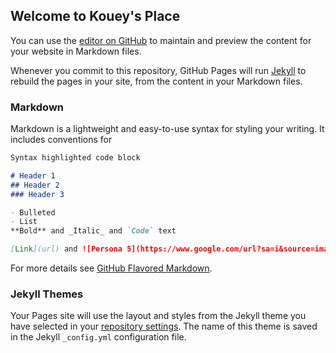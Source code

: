 ## **Welcome to Kouey's Place**

You can use the [editor on GitHub](https://github.com/Kouey/kouey.github.io/edit/master/index.md) to maintain and preview the content for your website in Markdown files.

Whenever you commit to this repository, GitHub Pages will run [Jekyll](https://jekyllrb.com/) to rebuild the pages in your site, from the content in your Markdown files.

### Markdown

Markdown is a lightweight and easy-to-use syntax for styling your writing. It includes conventions for

```markdown
Syntax highlighted code block

# Header 1
## Header 2
### Header 3

- Bulleted
- List
**Bold** and _Italic_ and `Code` text

[Link](url) and ![Persona 5](https://www.google.com/url?sa=i&source=images&cd=&cad=rja&uact=8&ved=2ahUKEwjAxPDL57bgAhVLwVkKHYIWCdwQjRx6BAgBEAU&url=https%3A%2F%2Fwww.reddit.com%2Fr%2FPS4Banners%2Fcomments%2F53oup9%2Fpersona_5%2F&psig=AOvVaw1Yy1GxvVKOyKHV7A4gNupD&ust=1550081984463519)
```

For more details see [GitHub Flavored Markdown](https://guides.github.com/features/mastering-markdown/).

### Jekyll Themes

Your Pages site will use the layout and styles from the Jekyll theme you have selected in your [repository settings](https://github.com/Kouey/kouey.github.io/settings). The name of this theme is saved in the Jekyll `_config.yml` configuration file.
